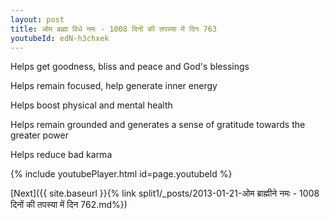 ```yaml
---
layout: post
title: ओम ब्रह्मा विधे नमः - 1008 दिनों की तपस्या में दिन 763
youtubeId: edN-h3chxek
---
```

 
 
Helps get goodness, bliss and peace and God's blessings
 
Helps remain focused, help generate inner energy 
 
Helps boost physical and mental health 
 
Helps remain grounded and generates a sense of gratitude towards the greater power 
 
Helps reduce bad karma
 
 
 
 


{% include youtubePlayer.html id=page.youtubeId %}
 
[Next]({{ site.baseurl }}{% link  split1/_posts/2013-01-21-ओम ब्राह्मीने नमः - 1008 दिनों की तपस्या में दिन 762.md%})
 
